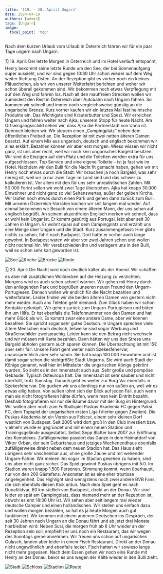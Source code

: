 ```yaml
---
title: '[19. - 20. April] Ungarn'
date: 2024-04-19
authors: [admin]
tags: [Ungarn]
image:
  focal_point: 'top'
---
```

Nach dem kurzen Urlaub vom Urlaub in Österreich fahren wir für ein paar Tage ungern nach Ungarn.

<!--more-->

🗓️ 19. April: Der letzte Morgen in Österreich und im Hotel verläuft entspannt, Henry bekommt seine letzte Runde um den See, der bei Sonnenaufgang super aussieht, und wir sind gegen 10:30 Uhr schon wieder auf dem Weg weiter Richtung Osten. An der Rezeption gibt es vorher noch ein kleines Pläuschchen, als wir von unserer Weiterfahrt berichten und woher wir schon überall gekommen sind. Wir bekommen noch etwas Verpflegung mit auf den Weg und fahren los. Nach all den mautfreien Strecken wollen wir zumindest den Rest in Österreich über Autobahn nach Ungarn fahren. So kommen wir schnell und immer noch vergleichsweise günstig an die ungarische Grenze. Kurz vorher kaufen wir ein letztes Mal fast heimische Produkte ein. Das Wichtigste sind Kräuterbutter und Spezi. Wir erreichen Ungarn und fahren weiter nach Ajka, unserem Stopp für heute Nacht. Am Ortseingangsschild sehen wir, dass Ajka die Partnerstadt von Unna ist. Dennoch bleiben wir. Wir steuern einen „Campingplatz“ neben dem öffentlichen Freibad an. Die Rezeption ist mit zwei netten älteren Damen besetzt. Auf einem Mix aus ungarisch, deutsch und englisch bekommen wir alles erklärt. Bezahlen können wir aber erst morgen. Wieso wissen wir nicht ganz, ist uns aber recht, weil wir noch kein ungarisches Bargeld besitzen. Wir sind die Einzigen auf dem Platz und die Toiletten werden extra für uns aufgeschlossen. Top Service und eine eigene Toilette – ist ja fast wie im Hotel. Nachdem wir den Bulli für die Nacht fit gemacht haben, gehen wir mit Henry noch etwas durch die Stadt. Wir brauchen ja noch Bargeld, was sehr nervig ist, weil wir ja nur zwei Tage im Land sind und das schwer zu kalkulieren ist. Vor allem mit den für uns sehr unrealistischen Zahlen. Mit 50.000 Forint sollen wir wohl zwei Tage überstehen. Ajka hat knapp 30.000 Einwohner und nicht ganz so viel Sehenswertes, außer der gelben Kirche. Wir laufen noch etwas durch einen Park und gehen dann zurück zum Bulli. Mit unseren Österreich-Vorräten kochen wir seit langem mal wieder. Auf einmal bekommen wir Besuch von einem älteren Mann, der uns schon auf englisch begrüßt. An seinem akzentfreien Englisch merken wir schnell, dass er wohl kein Ungar ist. Er kommt gebürtig aus Portugal, lebt aber seit 30 Jahren in Ungarn. Er wohnt quasi auf dem Campingplatz und erzählt uns eine Menge über Ungarn und die Stadt. Kurz zusammengefasst: Hier gibt’s nichts zu sehen, fahrt nach Budapest. Dort hatte er vorher auch lange gewohnt. In Budapest waren wir aber vor zwei Jahren schon und wollen nicht nochmal hin. Wir verabschieden ihn und verlagern uns in den Bulli, weil es schon sehr kalt geworden ist.

<img src="See.jpg" alt="See" caption="">

<img src="Kirche.jpg" alt="Kirche" caption=" ">

<img src="Bruecke.jpg" alt="Brücke" caption=" ">

<img src="Route_19.04.24.jpg" alt="Route" caption=" ">

🗓️ 20. April: Die Nacht wird noch deutlich kälter als der Abend. Wir schaffen es aber mit zusätzlichen Wolldecken auf die Heizung zu verzichten. Morgens wird es auch schon schnell wärmer. Wir gehen mit Henry durch den anliegenden Park und begrüßen unseren neuen Freund den Ungarn-Portugiesen. Danach wollen wir endlich für die Nacht bezahlen und weiterfahren. Leider finden wir die beiden älteren Damen von gestern nicht mehr wieder. Auch ans Telefon geht niemand. Zum Glück haben wir schon Kontakte geknüpft. Wir gehen zurück zum Ungarn-Portugiesen und bitten ihn um Hilfe. Er hat ebenfalls die Telefonnummer von den Damen und hat mehr Glück als wir. Es kommt zwar eine andere Dame, aber wir können bezahlen. Sie spricht sogar sehr gutes Deutsch. In Ungarn sprechen viele ältere Menschen noch deutsch, teilweise sind sogar Werbung und Straßenschilder zweisprachig. Leider kann sie den Betrag nicht wechseln und wir müssen mit Karte bezahlen. Dann hätten wir uns den Stress ums Bargeld abholen gestern auch sparen können. Die Übernachtung ist mit 15€ aber sehr fair. Unsere Fahrt geht weiter nach Szekesfehervar, unaussprechlich aber sehr schön. Sie hat knapp 100.000 Einwohner und ist damit sogar schon die siebtgrößte Stadt Ungarns. Sie wird auch Stadt der Könige genannt, weil hier im Mittelalter die ungarischen Könige gekrönt wurden. So sieht es in der Innenstadt auch aus. Sehr große und pompöse Gebäude. Typisch Osteuropa halt. Die Innenstadt ist sehr sauber und nicht überfüllt, trotz Samstag. Danach geht es weiter zur Burg Var ebenfalls in Szekesfehervar. Die gucken wir uns allerdings nur von außen an, weil wir es etwas eilig haben. Von außen lohnt sich der Blick auf jeden Fall, auch wenn man sie nicht fotografieren hätte dürfen, wenn man kein Eintritt bezahlt. Deshalb fotografieren wir nur die Bäume davor mit der Burg im Hintergrund. Wir wollen aber noch zum Fußballspiel Puskas Akademia FC gegen Paksi FC, dem Topspiel der ungarischen ersten Liga (Vierter gegen Zweiten). Die Puskas Akademia ist ein Verein aus Felscut, einem sehr kleinen Dorf westlich von Budapest. Seit 2005 wird dort groß in den Club investiert bzw. vielmehr wurde er gegründet und mit einem neuen Stadion und Trainingsgelände ausgestattet. Selbst Sepp Blatter kam 2007 zur Eröffnung des Komplexes. Zufälligerweise passiert das Ganze in dem Heimatdorf von Viktor Orban, der sein Geburtshaus und jetziges Wochenendhaus ebenfalls zufälligerweise direkt neben dem neuen Stadion hat. Das Haus sieht übrigens sehr unscheinbar aus, ohne große Zäune und mit wehender Ungarn-Fahne. Wir meinen ihn sogar im Stadion gesehen zu haben, sind uns aber nicht ganz sicher. Das Spiel gewinnt Puskas übrigens mit 5:0. Im Stadion waren knapp 1.500 Personen. Stimmung kommt, wenn überhaupt, nur von den 200 Gästefans. Ansonsten ist es eine eher trostlose Angelegenheit. Das Highlight sind wenigstens noch zwei andere BVB Fans, die sich ebenfalls diesen Kick antun. Nach dem Spiel geht es nach Dunaföldvar, 80 km südlich von Budapest, direkt an der Donau. Wir sind leider so spät am Campingplatz, dass niemand mehr an der Rezeption ist, obwohl es erst 18:30 Uhr ist. Wir sehen aber seit langem mal wieder deutsche Camper und einen holländischen. Wir stellen uns einfach dazu und wollen morgen bezahlen, so hat es ja heute Morgen auch gut funktioniert. Wir kommen mit einem anderen Deutschen ins Gespräch, der seit 30 Jahren nach Ungarn an die Donau fährt und ab jetzt drei Monate hierbleiben wird. Neben Susi, die morgen früh ab 8 Uhr wieder an der Rezeption sein soll, empfiehlt er uns noch ein Restaurant, das wir wegen des Sonntags gerne annehmen. Wir freuen uns schon auf ungarisches Gulasch, landen aber leider in einem Fisch Restaurant. Direkt an der Donau nicht ungewöhnlich und ebenfalls lecker. Fisch hatten wir sowieso lange nicht mehr gegessen. Nach dem Essen gehen wir noch eine Runde mit Henry an der Donau, bevor es uns wegen der Kälte wieder in den Bulli zieht.

<img src="Stadt.jpg" alt="Stadt" caption="">

<img src="Schloss.jpg" alt="Schloss" caption="">

<img src="Stadion.jpg" alt="Stadion" caption="">

<img src="Route_20.04.24.jpg" alt="Route" caption=" ">